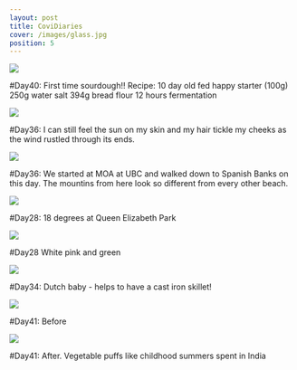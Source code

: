 ```yaml
---
layout: post
title: CoviDiaries
cover: /images/glass.jpg
position: 5
---
```



<div class="photo">
  <img src="/images/wholewh.jpg"/>
  <p>#Day40: First time sourdough!! 
    Recipe: 10 day old fed happy starter (100g) 
    250g water 
    salt 
    394g bread flour 
    12 hours fermentation </p>
</div>

<div class="photo">
   <div class="left">
    <img src="/images/wreck.jpg"/>
    <p>#Day36: I can still feel the sun on my skin and my hair tickle my cheeks as the wind rustled through its ends.</p>
   </div>
   <div class="right">
    <img src="/images/spanb.jpg"/>
    <p>#Day36: We started at MOA at UBC and walked down to Spanish Banks on this day. The mountins from here look so different from every other beach.</p>
   </div>
  </div>
  
  <div class="photo">
   <div class="left">
    <img src="/images/QueenE1.jpg"/>
    <p>#Day28: 18 degrees at Queen Elizabeth Park</p>
   </div>
   <div class="right">
    <img src="/images/QueenE2.jpg"/>
    <p>#Day28 White pink and green</p>
   </div>
  </div>
  
<div class="photo">
  <img src="/images/dutch.jpg"/>
  <p>#Day34: Dutch baby - helps to have a cast iron skillet! </p>
</div>

<div class="photo">
  <img src="/images/vegpuffs1.jpg"/>
  <p>#Day41: Before </p>
</div>

<div class="photo">
  <img src="/images/vegpuffs2.jpg"/>
  <p>#Day41: After. Vegetable puffs like childhood summers spent in India</p>
</div>
